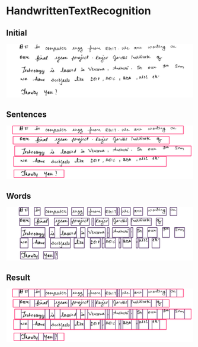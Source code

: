 # HandwrittenTextRecognition

## Initial
![](https://github.com/chintan-27/HandwrittenTextRecognition/blob/main/abcde.jpeg)

## Sentences
![](https://github.com/chintan-27/HandwrittenTextRecognition/blob/main/results/sentences.png)

## Words
![](https://github.com/chintan-27/HandwrittenTextRecognition/blob/main/results/words.png)

## Result
![](https://github.com/chintan-27/HandwrittenTextRecognition/blob/main/results/result.png)
